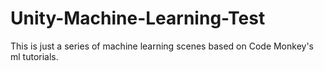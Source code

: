 # Unity-Machine-Learning-Test
This is just a series of machine learning scenes based on Code Monkey's ml tutorials.
